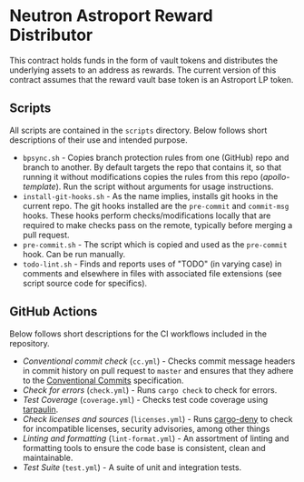 # Neutron Astroport Reward Distributor

This contract holds funds in the form of vault tokens and distributes the underlying assets to an address as rewards.
The current version of this contract assumes that the reward vault base token is an Astroport LP token.

## Scripts

All scripts are contained in the `scripts` directory. Below follows short descriptions of their use and intended
purpose.

* `bpsync.sh` -
    Copies branch protection rules from one (GitHub) repo and branch to another. By default targets the repo that
    contains it, so that running it without modifications copies the rules from this repo (*apollo-template*). Run the
    script without arguments for usage instructions.
* `install-git-hooks.sh` - As the name implies, installs git hooks in the current repo. The git hooks installed are the
    `pre-commit` and `commit-msg` hooks. These hooks perform checks/modifications locally that are required to make
    checks pass on the remote, typically before merging a pull request.
* `pre-commit.sh` - The script which is copied and used as the `pre-commit` hook. Can be run manually.
* `todo-lint.sh` - Finds and reports uses of "TODO" (in varying case) in comments and elsewhere in files with associated
    file extensions (see script source code for specifics).

## GitHub Actions

Below follows short descriptions for the CI workflows included in the repository.

* _Conventional commit check_ (`cc.yml`) -
    Checks commit message headers in commit history on pull request to `master` and ensures that they adhere to the
    [Conventional Commits](https://www.conventionalcommits.org) specification.
* _Check for errors_ (`check.yml`) - Runs `cargo check` to check for errors.
* _Test Coverage_ (`coverage.yml`) -
    Checks test code coverage using [tarpaulin](https://crates.io/crates/cargo-tarpaulin).
* _Check licenses and sources_ (`licenses.yml`) -
    Runs [cargo-deny](https://crates.io/crates/cargo-deny) to check for incompatible licenses, security advisories,
    among other things
* _Linting and formatting_ (`lint-format.yml`) -
    An assortment of linting and formatting tools to ensure the code base is consistent, clean and maintainable.
* _Test Suite_ (`test.yml`) - A suite of unit and integration tests.
